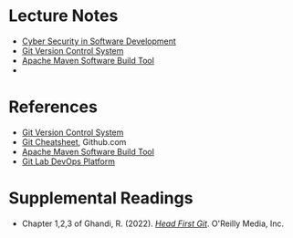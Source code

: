 # Lecture Notes

- [Cyber Security in Software Development](notes/01-Problem-Solving-Patterns-Search.pdf)
- [Git Version Control System](notes/02-Correctness-and-Testing.pdf)
- [Apache Maven Software Build Tool](notes/03-Generality.pdf)
- 

# References
- [Git Version Control System](https://git-scm.com/)
- [Git Cheatsheet](https://education.github.com/git-cheat-sheet-education.pdf), Github.com
- [Apache Maven Software Build Tool](https://maven.apache.org/)
- [Git Lab DevOps Platform](https://about.gitlab.com/)

# Supplemental Readings


- Chapter 1,2,3 of Ghandi, R. (2022). [*Head First Git*](https://learning.oreilly.com/library/view/head-first-git/9781492092506/). O'Reilly Media, Inc.


